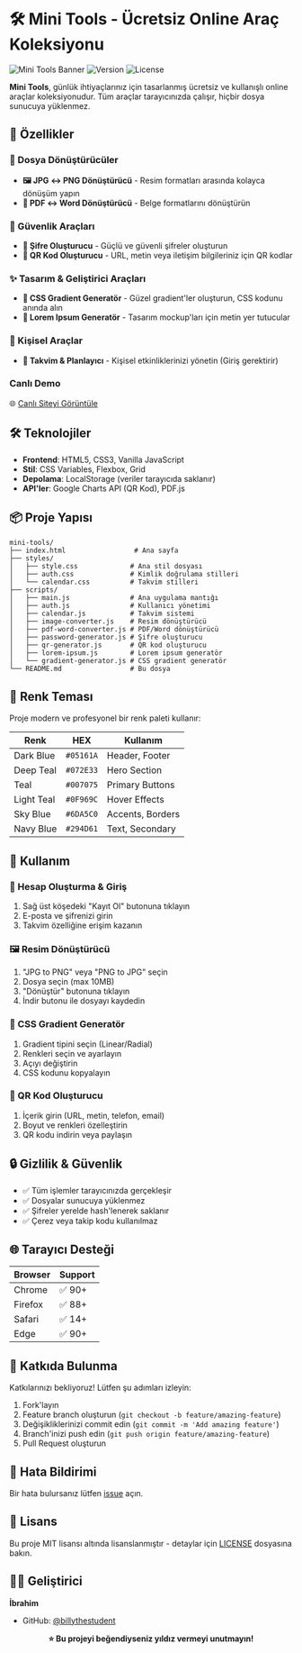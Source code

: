 # 🛠️ Mini Tools - Ücretsiz Online Araç Koleksiyonu

![Mini Tools Banner](https://img.shields.io/badge/Mini%20Tools-Ücretsiz%20Araçlar-blue)
![Version](https://img.shields.io/badge/version-1.0.0-green)
![License](https://img.shields.io/badge/license-MIT-lightgrey)

**Mini Tools**, günlük ihtiyaçlarınız için tasarlanmış ücretsiz ve kullanışlı online araçlar koleksiyonudur. Tüm araçlar tarayıcınızda çalışır,  hiçbir dosya sunucuya yüklenmez.

## 🌟 Özellikler

### 📁 Dosya Dönüştürücüler
- **🖼️ JPG ↔ PNG Dönüştürücü** - Resim formatları arasında kolayca dönüşüm yapın
- **📄 PDF ↔ Word Dönüştürücü** - Belge formatlarını dönüştürün

### 🔐 Güvenlik Araçları
- **🔑 Şifre Oluşturucu** - Güçlü ve güvenli şifreler oluşturun
- **📱 QR Kod Oluşturucu** - URL, metin veya iletişim bilgileriniz için QR kodlar

### ✨ Tasarım & Geliştirici Araçları
- **🎨 CSS Gradient Generatör** - Güzel gradient'ler oluşturun, CSS kodunu anında alın
- **📝 Lorem Ipsum Generatör** - Tasarım mockup'ları için metin yer tutucular

### 📅 Kişisel Araçlar
- **📅 Takvim & Planlayıcı** - Kişisel etkinliklerinizi yönetin (Giriş gerektirir)

### Canlı Demo
🌐 [Canlı Siteyi Görüntüle](https://mini-tools-six.vercel.app/)

## 🛠️ Teknolojiler

- **Frontend**: HTML5, CSS3, Vanilla JavaScript
- **Stil**: CSS Variables, Flexbox, Grid
- **Depolama**: LocalStorage (veriler tarayıcıda saklanır)
- **API'ler**: Google Charts API (QR Kod), PDF.js

## 📦 Proje Yapısı

```
mini-tools/
├── index.html                 # Ana sayfa
├── styles/
│   ├── style.css             # Ana stil dosyası
│   ├── auth.css              # Kimlik doğrulama stilleri
│   └── calendar.css          # Takvim stilleri
├── scripts/
│   ├── main.js               # Ana uygulama mantığı
│   ├── auth.js               # Kullanıcı yönetimi
│   ├── calendar.js           # Takvim sistemi
│   ├── image-converter.js    # Resim dönüştürücü
│   ├── pdf-word-converter.js # PDF/Word dönüştürücü
│   ├── password-generator.js # Şifre oluşturucu
│   ├── qr-generator.js       # QR kod oluşturucu
│   ├── lorem-ipsum.js        # Lorem ipsum generatör
│   └── gradient-generator.js # CSS gradient generatör
└── README.md                 # Bu dosya
```

## 🎨 Renk Teması

Proje modern ve profesyonel bir renk paleti kullanır:

| Renk | HEX | Kullanım |
|------|-----|----------|
| Dark Blue | `#05161A` | Header, Footer |
| Deep Teal | `#072E33` | Hero Section |
| Teal | `#007075` | Primary Buttons |
| Light Teal | `#0F969C` | Hover Effects |
| Sky Blue | `#6DA5C0` | Accents, Borders |
| Navy Blue | `#294D61` | Text, Secondary |

## 🔧 Kullanım

### 🔐 Hesap Oluşturma & Giriş
1. Sağ üst köşedeki "Kayıt Ol" butonuna tıklayın
2. E-posta ve şifrenizi girin
3. Takvim özelliğine erişim kazanın

### 🖼️ Resim Dönüştürücü
1. "JPG to PNG" veya "PNG to JPG" seçin
2. Dosya seçin (max 10MB)
3. "Dönüştür" butonuna tıklayın
4. İndir butonu ile dosyayı kaydedin

### 🎨 CSS Gradient Generatör
1. Gradient tipini seçin (Linear/Radial)
2. Renkleri seçin ve ayarlayın
3. Açıyı değiştirin
4. CSS kodunu kopyalayın

### 📱 QR Kod Oluşturucu
1. İçerik girin (URL, metin, telefon, email)
2. Boyut ve renkleri özelleştirin
3. QR kodu indirin veya paylaşın

## 🔒 Gizlilik & Güvenlik

- ✅ Tüm işlemler tarayıcınızda gerçekleşir
- ✅ Dosyalar sunucuya yüklenmez
- ✅ Şifreler yerelde hash'lenerek saklanır
- ✅ Çerez veya takip kodu kullanılmaz

## 🌐 Tarayıcı Desteği

| Browser | Support |
|---------|---------|
| Chrome | ✅ 90+ |
| Firefox | ✅ 88+ |
| Safari | ✅ 14+ |
| Edge | ✅ 90+ |

## 🤝 Katkıda Bulunma

Katkılarınızı bekliyoruz! Lütfen şu adımları izleyin:

1. Fork'layın
2. Feature branch oluşturun (`git checkout -b feature/amazing-feature`)
3. Değişikliklerinizi commit edin (`git commit -m 'Add amazing feature'`)
4. Branch'inizi push edin (`git push origin feature/amazing-feature`)
5. Pull Request oluşturun

## 🐛 Hata Bildirimi

Bir hata bulursanız lütfen [issue](https://github.com/billythestudent/mini-tools/issues) açın.

## 📝 Lisans

Bu proje MIT lisansı altında lisanslanmıştır - detaylar için [LICENSE](LICENSE) dosyasına bakın.

## 👨‍💻 Geliştirici

**İbrahim**
- GitHub: [@billythestudent](https://github.com/billythestudent)

<div align="center">

**⭐ Bu projeyi beğendiyseniz yıldız vermeyi unutmayın!**


</div>


